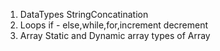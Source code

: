 1.	DataTypes StringConcatination
2.	Loops if - else,while,for,increment decrement
3.	Array Static and Dynamic array types of Array
